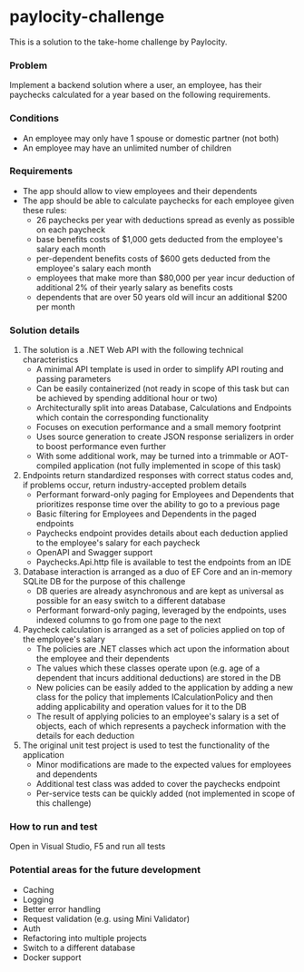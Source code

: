 # paylocity-challenge

This is a solution to the take-home challenge by Paylocity.

### Problem

Implement a backend solution where a user, an employee, has their paychecks calculated for a year based on the following requirements.

### Conditions
- An employee may only have 1 spouse or domestic partner (not both)
- An employee may have an unlimited number of children

### Requirements
- The app should allow to view employees and their dependents
- The app should be able to calculate paychecks for each employee given these rules:
    - 26 paychecks per year with deductions spread as evenly as possible on each paycheck
    - base benefits costs of $1,000 gets deducted from the employee's salary each month
    - per-dependent benefits costs of $600 gets deducted from the employee's salary each month
    - employees that make more than $80,000 per year incur deduction of additional 2% of their yearly salary as benefits costs
    - dependents that are over 50 years old will incur an additional $200 per month

### Solution details
1. The solution is a .NET Web API with the following technical characteristics
    - A minimal API template is used in order to simplify API routing and passing parameters
    - Can be easily containerized (not ready in scope of this task but can be achieved by spending additional hour or two)
    - Architecturally split into areas Database, Calculations and Endpoints which contain the corresponding functionality
    - Focuses on execution performance and a small memory footprint
    - Uses source generation to create JSON response serializers in order to boost performance even further
    - With some additional work, may be turned into a trimmable or AOT-compiled application (not fully implemented in scope of this task)
2. Endpoints return standardized responses with correct status codes and, if problems occur, return industry-accepted problem details
    - Performant forward-only paging for Employees and Dependents that prioritizes response time over the ability to go to a previous page
    - Basic filtering for Employees and Dependents in the paged endpoints
    - Paychecks endpoint provides details about each deduction applied to the employee's salary for each paycheck
    - OpenAPI and Swagger support
    - Paychecks.Api.http file is available to test the endpoints from an IDE
3. Database interaction is arranged as a duo of EF Core and an in-memory SQLite DB for the purpose of this challenge
    - DB queries are already asynchronous and are kept as universal as possible for an easy switch to a different database
    - Performant forward-only paging, leveraged by the endpoints, uses indexed columns to go from one page to the next
4. Paycheck calculation is arranged as a set of policies applied on top of the employee's salary
    - The policies are .NET classes which act upon the information about the employee and their dependents
    - The values which these classes operate upon (e.g. age of a dependent that incurs additional deductions) are stored in the DB
    - New policies can be easily added to the application by adding a new class for the policy that implements ICalculationPolicy and then adding applicability and operation values for it to the DB
    - The result of applying policies to an employee's salary is a set of objects, each of which represents a paycheck information with the details for each deduction
5. The original unit test project is used to test the functionality of the application
    - Minor modifications are made to the expected values for employees and dependents
    - Additional test class was added to cover the paychecks endpoint
    - Per-service tests can be quickly added (not implemented in scope of this challenge)

### How to run and test

Open in Visual Studio, F5 and run all tests

### Potential areas for the future development
- Caching
- Logging
- Better error handling
- Request validation (e.g. using Mini Validator)
- Auth
- Refactoring into multiple projects
- Switch to a different database
- Docker support
